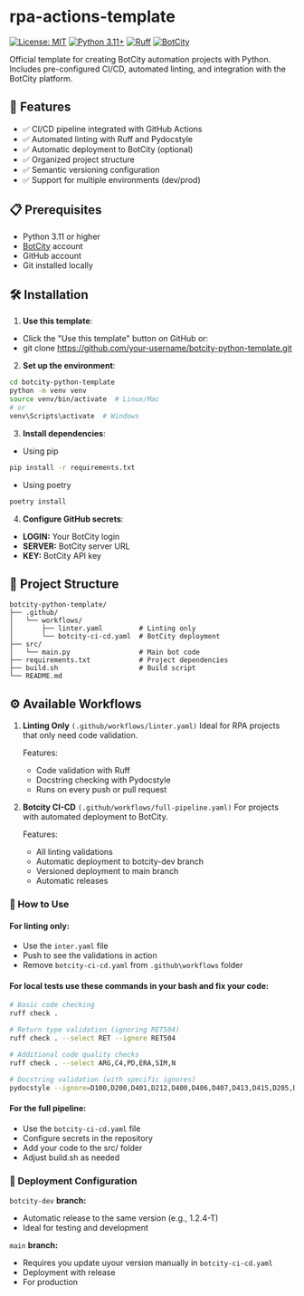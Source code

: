 # rpa-actions-template

[![License: MIT](https://img.shields.io/badge/License-MIT-yellow.svg)](https://opensource.org/licenses/MIT)
[![Python 3.11+](https://img.shields.io/badge/python-3.11+-blue.svg)](https://www.python.org/downloads/)
[![Ruff](https://img.shields.io/endpoint?url=https://raw.githubusercontent.com/astral-sh/ruff/main/assets/badge/v2.json)](https://github.com/astral-sh/ruff)
[![BotCity](https://img.shields.io/badge/BotCity-SDK-red.svg)](https://www.botcity.dev/)

Official template for creating BotCity automation projects with Python. Includes pre-configured CI/CD, automated linting, and integration with the BotCity platform.

## 🚀 Features

- ✅ CI/CD pipeline integrated with GitHub Actions
- ✅ Automated linting with Ruff and Pydocstyle
- ✅ Automatic deployment to BotCity (optional)
- ✅ Organized project structure
- ✅ Semantic versioning configuration
- ✅ Support for multiple environments (dev/prod)

## 📋 Prerequisites

- Python 3.11 or higher
- [BotCity](https://www.botcity.dev/) account
- GitHub account
- Git installed locally

## 🛠️ Installation

1. **Use this template**:
- Click the "Use this template" button on GitHub or:
- git clone https://github.com/your-username/botcity-python-template.git


2. **Set up the environment**:
```bash
cd botcity-python-template
python -m venv venv
source venv/bin/activate  # Linux/Mac
# or
venv\Scripts\activate  # Windows
```

3. **Install dependencies**:
- Using pip
```bash
pip install -r requirements.txt
```

- Using poetry
```bash
poetry install
```

4. **Configure GitHub secrets**:
- **LOGIN:** Your BotCity login
- **SERVER:** BotCity server URL
- **KEY:** BotCity API key

## 📁 Project Structure

```text
botcity-python-template/
├── .github/
│   └── workflows/
│       ├── linter.yaml         # Linting only
│       └── botcity-ci-cd.yaml  # BotCity deployment
├── src/
│   └── main.py                 # Main bot code
├── requirements.txt            # Project dependencies
├── build.sh                    # Build script
└── README.md
```

## ⚙️ Available Workflows

1. **Linting Only** `(.github/workflows/linter.yaml)`
Ideal for RPA projects that only need code validation.

    Features:
    - Code validation with Ruff
    - Docstring checking with Pydocstyle
    - Runs on every push or pull request


2. **Botcity CI-CD** `(.github/workflows/full-pipeline.yaml)`
For projects with automated deployment to BotCity.
    
    Features:
    - All linting validations
    - Automatic deployment to botcity-dev branch
    - Versioned deployment to main branch
    - Automatic releases

### 🚦 How to Use

#### For linting only:
- Use the `inter.yaml` file
- Push to see the validations in action
- Remove `botcity-ci-cd.yaml` from `.github\workflows` folder

#### For local tests use these commands in your bash and fix your code:
```bash
# Basic code checking
ruff check .

# Return type validation (ignoring RET504)
ruff check . --select RET --ignore RET504

# Additional code quality checks
ruff check . --select ARG,C4,PD,ERA,SIM,N

# Docstring validation (with specific ignores)
pydocstyle --ignore=D100,D200,D401,D212,D400,D406,D407,D413,D415,D205,D203,D202 .
```

#### For the full pipeline:
- Use the `botcity-ci-cd.yaml` file
- Configure secrets in the repository
- Add your code to the src/ folder
- Adjust build.sh as needed


### 🔧 Deployment Configuration

`botcity-dev` **branch:**

- Automatic release to the same version (e.g., 1.2.4-T)
- Ideal for testing and development

`main` **branch:**
- Requires you update uyour version manually in `botcity-ci-cd.yaml` 
- Deployment with release
- For production